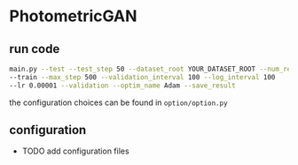 # PhotometricGAN
## run code
```bash
main.py --test --test_step 50 --dataset_root YOUR_DATASET_ROOT --num_resblock 12 
--train --max_step 500 --validation_interval 100 --log_interval 100 
--lr 0.00001 --validation --optim_name Adam --save_result
```
the configuration choices can be found in ```option/option.py```

## configuration
* TODO add configuration files